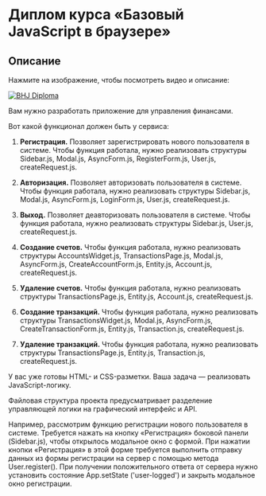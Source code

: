 # Диплом курса «Базовый JavaScript в браузере»

## Описание

Нажмите на изображение, чтобы посмотреть видео и описание:

[![BHJ Diploma](https://img.youtube.com/vi/zXOyBIajWsM/0.jpg)](https://www.youtube.com/watch?v=zXOyBIajWsM)


Вам нужно разработать приложение для 
управления финансами.

Вот какой функционал должен быть у сервиса:

1. **Регистрация.** Позволяет зарегистрировать нового пользователя в системе. 
Чтобы функция работала, нужно реализовать 
структуры Sidebar.js, Modal.js, AsyncForm.js, RegisterForm.js, User.js, createRequest.js.

2. **Авторизация.** Позволяет авторизовать пользователя в системе. Чтобы функция работала, нужно реализовать структуры Sidebar.js, Modal.js, AsyncForm.js, 
LoginForm.js, User.js, createRequest.js.

3. **Выход.** Позволяет деавторизовать пользователя в системе. Чтобы функция работала, нужно реализовать структуры Sidebar.js, User.js, createRequest.js.

4. **Создание счетов.** Чтобы функция работала, нужно реализовать структуры AccountsWidget.js, TransactionsPage.js, Modal.js, 
AsyncForm.js, CreateAccountForm.js, Entity.js, Account.js, createRequest.js.

5. **Удаление счетов.** Чтобы функция работала, нужно реализовать структуры TransactionsPage.js, Entity.js, Account.js, createRequest.js.

6. **Создание транзакций.** Чтобы функция работала, нужно реализовать структуры TransactionsWidget.js, Modal.js, AsyncForm.js, 
CreateTransactionForm.js, Entity.js, Transaction.js, createRequest.js.

7. **Удаление транзакций.** Чтобы функция работала, нужно реализовать структуры TransactionsPage.js, Entity.js, Transaction.js, createRequest.js.

У вас уже готовы HTML- и CSS-разметки. Ваша задача — реализовать JavaScript-логику.

Файловая структура проекта предусматривает разделение управляющей логики на графический интерфейс и API.

Например, рассмотрим функцию регистрации нового пользователя в системе. Требуется нажать на кнопку «Регистрация» 
боковой панели (Sidebar.js), чтобы открылось модальное окно с формой. При нажатии кнопки «Регистрация» в этой форме требуется выполнить отправку данных из формы регистрации на сервер с помощью метода User.register(). При получении положительного ответа от сервера нужно установить состояние 
App.setState ('user-logged') и закрыть модальное окно регистрации.
